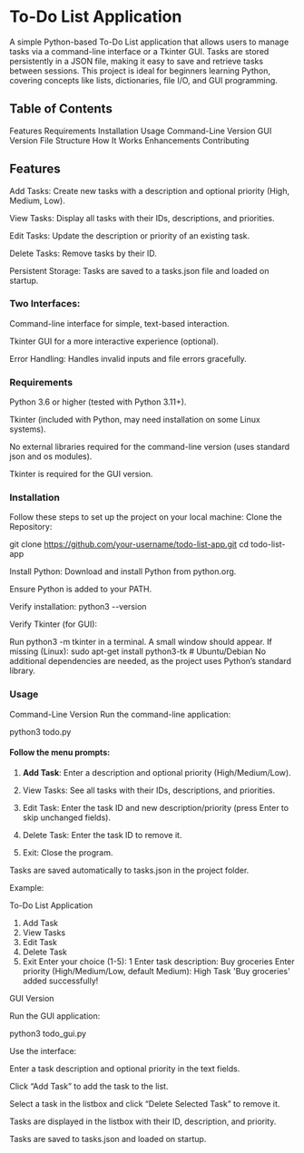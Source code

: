# To-Do List Application

A simple Python-based To-Do List application that allows users to manage tasks via a command-line interface or a Tkinter GUI. Tasks are stored persistently in a JSON file, making it easy to save and retrieve tasks between sessions. This project is ideal for beginners learning Python, covering concepts like lists, dictionaries, file I/O, and GUI programming.

## Table of Contents
Features
Requirements
Installation
Usage
Command-Line Version
GUI Version
File Structure
How It Works
Enhancements
Contributing

## Features

Add Tasks: Create new tasks with a description and optional priority (High, Medium, Low).

View Tasks: Display all tasks with their IDs, descriptions, and priorities.

Edit Tasks: Update the description or priority of an existing task.

Delete Tasks: Remove tasks by their ID.

Persistent Storage: Tasks are saved to a tasks.json file and loaded on startup.

### Two Interfaces:

Command-line interface for simple, text-based interaction.

Tkinter GUI for a more interactive experience (optional).

Error Handling: Handles invalid inputs and file errors gracefully.

### Requirements

Python 3.6 or higher (tested with Python 3.11+).

Tkinter (included with Python, may need installation on some Linux systems).

No external libraries required for the command-line version (uses standard json and os modules).

Tkinter is required for the GUI version.

### Installation

Follow these steps to set up the project on your local machine:
Clone the Repository:

git clone https://github.com/your-username/todo-list-app.git
cd todo-list-app

Install Python:
Download and install Python from python.org.

Ensure Python is added to your PATH.

Verify installation:
python3 --version

Verify Tkinter (for GUI):

Run python3 -m tkinter in a terminal. A small window should appear.
If missing (Linux):
sudo apt-get install python3-tk  # Ubuntu/Debian
No additional dependencies are needed, as the project uses Python’s standard library.

### Usage

Command-Line Version
Run the command-line application:

python3 todo.py
#### Follow the menu prompts:

1. <b>Add Task</b>: Enter a description and optional priority (High/Medium/Low).

2. View Tasks: See all tasks with their IDs, descriptions, and priorities.

3. Edit Task: Enter the task ID and new description/priority (press Enter to skip unchanged fields).

4. Delete Task: Enter the task ID to remove it.

5. Exit: Close the program.

Tasks are saved automatically to tasks.json in the project folder.

Example:

To-Do List Application
1. Add Task
2. View Tasks
3. Edit Task
4. Delete Task
5. Exit
Enter your choice (1-5): 1
Enter task description: Buy groceries
Enter priority (High/Medium/Low, default Medium): High
Task 'Buy groceries' added successfully!

GUI Version

Run the GUI application:

python3 todo_gui.py

Use the interface:

Enter a task description and optional priority in the text fields.

Click “Add Task” to add the task to the list.

Select a task in the listbox and click “Delete Selected Task” to remove it.

Tasks are displayed in the listbox with their ID, description, and priority.

Tasks are saved to tasks.json and loaded on startup.

